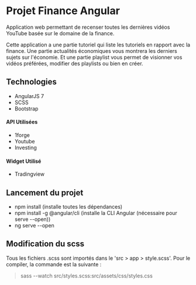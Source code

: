 # Projet Finance Angular

Application web permettant de recenser toutes les dernières vidéos YouTube basée sur le domaine de la finance. 

Cette application a une partie tutoriel qui liste les tutoriels en rapport avec la finance. Une partie actualités économiques vous montrera 
les derniers sujets sur l'économie. Et une partie playlist vous permet de visionner vos vidéos préférées, modifier des playlists ou bien en créer.

## Technologies

- AngularJS 7
- SCSS
- Bootstrap

#### API Utilisées
- 1forge
- Youtube
- Investing

#### Widget Utilisé
- Tradingview 

## Lancement du projet

- npm install (installe toutes les dépendances)
- npm install -g @angular/cli (installe la CLI Angular (nécessaire pour serve --open))
- ng serve --open

## Modification du scss

Tous les fichiers .scss sont importés dans le 'src > app > style.scss'. Pour le compiler, la commande est la suivante :

> sass --watch src/styles.scss:src/assets/css/styles.css
